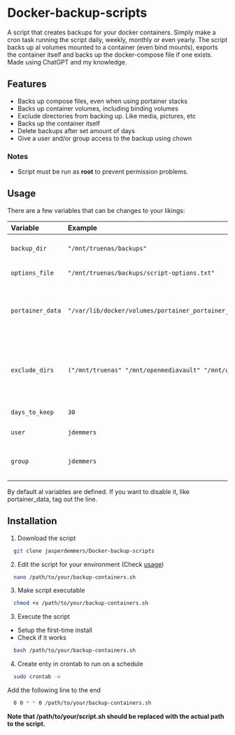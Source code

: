 
# Docker-backup-scripts
A script that creates backups for your docker containers. Simply make a cron task running the script daily, weekly, monthly or even yearly. The script backs up al volumes mounted to a container (even bind mounts), exports the container itself and backs up the docker-compose file if one exists. Made using ChatGPT and my knowledge.

## Features
- Backs up compose files, even when using portainer stacks
- Backs up container volumes, including binding volumes
- Exclude directories from backing up. Like media, pictures, etc
- Backs up the container itself
- Delete backups after set amount of days
- Give a user and/or group access to the backup using chown

### Notes
- Script must be run as **root** to prevent permission problems.

## Usage
There are a few variables that can be changes to your likings:

| Variable  | Example  | Description                |
| :-------- | :------- | :------------------------- |
| `backup_dir` | `"/mnt/truenas/backups"` | **Required**. Directory where the backups are stored. |
| `options_file` | `"/mnt/truenas/backups/script-options.txt"` | **Required**. Location of the options file.| 
| `portainer_data` | `"/var/lib/docker/volumes/portainer_portainer_data/_data"` | Portainer volume directory. Used to grab the compose file if the container is made within Portainer stacks.| 
| `exclude_dirs` | `("/mnt/truenas" "/mnt/openmediavault" "/mnt/unraid")` | Directories to be excluded from the backup. Example: /mnt/truenas/movies volume in plex as you don't want to backup the movies. | 
| `days_to_keep` | `30` | Amount of days to keep backups. | 
| `user` | `jdemmers` | User to have access to the backups. |
| `group` | `jdemmers` | Group to have access to the backups. User is required |

By default al variables are defined. If you want to disable it, like portainer_data, tag out the line.

## Installation
1. Download the script
```bash
  git clone jasperdemmers/Docker-backup-scripts
```
2. Edit the script for your environment (Check [usage](#usage))
```bash
  nano /path/to/your/backup-containers.sh
```
3. Make script executable
```bash
  chmod +x /path/to/your/backup-containers.sh
```
3. Execute the script
  - Setup the first-time install
  - Check if it works
```bash
  bash /path/to/your/backup-containers.sh
```
4. Create enty in crontab to run on a schedule
```bash
  sudo crontab -e
```
Add the following line to the end

```bash
  0 0 * * 0 /path/to/your/backup-containers.sh
```
**Note that /path/to/your/script.sh should be replaced with the actual path to the script.**
